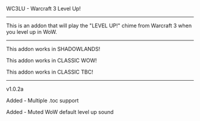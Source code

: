 
WC3LU - Warcraft 3 Level Up!

 ------------------------------

This is an addon that will play the "LEVEL UP!" chime from Warcraft 3 when you level up in WoW.

 ------------------------------

This addon works in SHADOWLANDS!

This addon works in CLASSIC WOW!

This addon works in CLASSIC TBC!

 ------------------------------

v1.0.2a

Added - Multiple .toc support

Added - Muted WoW default level up sound
